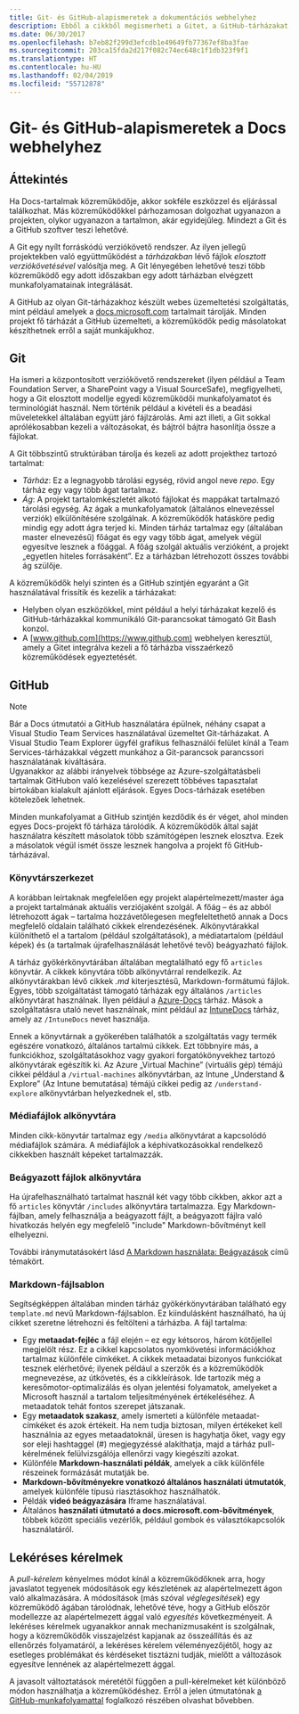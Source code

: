 ```yaml
---
title: Git- és GitHub-alapismeretek a dokumentációs webhelyhez
description: Ebből a cikkből megismerheti a Gitet, a GitHub-tárházakat, illetve a docs.microsoft.com webhelyen használt tartalomrendszerezést és elnevezési konvenciókat.
ms.date: 06/30/2017
ms.openlocfilehash: b7eb82f299d3efcdb1e49649fb77367ef8ba3fae
ms.sourcegitcommit: 203ca15fda2d217f082c74ec648c1f1db323f9f1
ms.translationtype: HT
ms.contentlocale: hu-HU
ms.lasthandoff: 02/04/2019
ms.locfileid: "55712878"
---
```

# <a name="git-and-github-essentials-for-docs"></a>Git- és GitHub-alapismeretek a Docs webhelyhez

## <a name="overview"></a>Áttekintés

Ha Docs-tartalmak közreműködője, akkor sokféle eszközzel és eljárással találkozhat. Más közreműködőkkel párhozamosan dolgozhat ugyanazon a projekten, olykor ugyanazon a tartalmon, akár egyidejűleg. Mindezt a Git és a GitHub szoftver teszi lehetővé.

A Git egy nyílt forráskódú verziókövető rendszer. Az ilyen jellegű projektekben való együttműködést a *tárházakban* lévő fájlok *elosztott verziókövetésével* valósítja meg. A Git lényegében lehetővé teszi több közreműködő egy adott időszakban egy adott tárházban elvégzett munkafolyamatainak integrálását.

A GitHub az olyan Git-tárházakhoz készült webes üzemeltetési szolgáltatás, mint például amelyek a [docs.microsoft.com](https://docs.microsoft.com) tartalmait tárolják. Minden projekt fő tárházát a GitHub üzemelteti, a közreműködők pedig másolatokat készíthetnek erről a saját munkájukhoz.

## <a name="git"></a>Git

Ha ismeri a központosított verziókövető rendszereket (ilyen például a Team Foundation Server, a SharePoint vagy a Visual SourceSafe), megfigyelheti, hogy a Git elosztott modellje egyedi közreműködői munkafolyamatot és terminológiát használ. Nem történik például a kivételi és a beadási műveletekkel általában együtt járó fájlzárolás. Ami azt illeti, a Git sokkal aprólékosabban kezeli a változásokat, és bájtról bájtra hasonlítja össze a fájlokat.

A Git többszintű struktúrában tárolja és kezeli az adott projekthez tartozó tartalmat:

- *Tárház*: Ez a legnagyobb tárolási egység, rövid angol neve *repo*. Egy tárház egy vagy több ágat tartalmaz.
- *Ág*: A projekt tartalomkészletét alkotó fájlokat és mappákat tartalmazó tárolási egység. Az ágak a munkafolyamatok (általános elnevezéssel verziók) elkülönítésére szolgálnak. A közreműködők hatásköre pedig mindig egy adott ágra terjed ki. Minden tárház tartalmaz egy (általában master elnevezésű) főágat és egy vagy több ágat, amelyek végül egyesítve lesznek a főággal. A főág szolgál aktuális verzióként, a projekt „egyetlen hiteles forrásaként”. Ez a tárházban létrehozott összes további ág szülője.

A közreműködők helyi szinten és a GitHub szintjén egyaránt a Git használatával frissítik és kezelik a tárházakat:

- Helyben olyan eszközökkel, mint például a helyi tárházakat kezelő és GitHub-tárházakkal kommunikáló Git-parancsokat támogató Git Bash konzol.
- A [www.github.com](https://www.github.com) webhelyen keresztül, amely a Gitet integrálva kezeli a fő tárházba visszaérkező közreműködések egyeztetését.

## <a name="github"></a>GitHub

> [!NOTE]
> Bár a Docs útmutatói a GitHub használatára épülnek, néhány csapat a Visual Studio Team Services használatával üzemeltet Git-tárházakat. A Visual Studio Team Explorer ügyfél grafikus felhasználói felület kínál a Team Services-tárházakkal végzett munkához a Git-parancsok parancssori használatának kiváltására.
> </br>
> Ugyanakkor az alábbi irányelvek többsége az Azure-szolgáltatásbeli tartalmak GitHubon való kezelésével szerezett többéves tapasztalat birtokában kialakult ajánlott eljárások. Egyes Docs-tárházak esetében kötelezőek lehetnek.

Minden munkafolyamat a GitHub szintjén kezdődik és ér véget, ahol minden egyes Docs-projekt fő tárháza tárolódik. A közreműködők által saját használatra készített másolatok több számítógépen lesznek elosztva. Ezek a másolatok végül ismét össze lesznek hangolva a projekt fő GitHub-tárházával.

### <a name="directory-organization"></a>Könyvtárszerkezet

A korábban leírtaknak megfelelően egy projekt alapértelmezett/master ága a projekt tartalmának aktuális verziójaként szolgál. A főág – és az abból létrehozott ágak – tartalma hozzávetőlegesen megfeleltethető annak a Docs megfelelő oldalain található cikkek elrendezésének. Alkönyvtárakkal különíthető el a tartalom (például szolgáltatások), a médiatartalom (például képek) és (a tartalmak újrafelhasználását lehetővé tevő) beágyazható fájlok.

A tárház gyökérkönyvtárában általában megtalálható egy fő `articles` könyvtár. A cikkek könyvtára több alkönyvtárral rendelkezik. Az alkönyvtárakban lévő cikkek *.md* kiterjesztésű, Markdown-formátumú fájlok. Egyes, több szolgáltatást támogató tárházak egy általános `/articles` alkönyvtárat használnak. Ilyen például a [Azure-Docs](https://github.com/MicrosoftDocs/Azure-Docs) tárház. Mások a szolgáltatásra utaló nevet használnak, mint például az [IntuneDocs](https://github.com/MicrosoftDocs/IntuneDocs) tárház, amely az `/IntuneDocs` nevet használja.

Ennek a könyvtárnak a gyökerében találhatók a szolgáltatás vagy termék egészére vonatkozó, általános tartalmú cikkek. Ezt többnyire más, a funkciókhoz, szolgáltatásokhoz vagy gyakori forgatókönyvekhez tartozó alkönyvtárak egészítik ki. Az Azure „Virtual Machine” (virtuális gép) témájú cikkei például a `/virtual-machines` alkönyvtárban, az Intune „Understand & Explore” (Az Intune bemutatása) témájú cikkei pedig az `/understand-explore` alkönyvtárban helyezkednek el, stb.

### <a name="media-subdirectory"></a>Médiafájlok alkönyvtára

Minden cikk-könyvtár tartalmaz egy `/media` alkönyvtárat a kapcsolódó médiafájlok számára. A médiafájlok a képhivatkozásokkal rendelkező cikkekben használt képeket tartalmazzák.

### <a name="includes-subdirectory"></a>Beágyazott fájlok alkönyvtára

Ha újrafelhasználható tartalmat használ két vagy több cikkben, akkor azt a fő `articles` könyvtár `/includes` alkönyvtára tartalmazza. Egy Markdown-fájlban, amely felhasználja a beágyazott fájlt, a beágyazott fájlra való hivatkozás helyén egy megfelelő "include" Markdown-bővítményt kell elhelyezni.

További iránymutatásokért lásd [A Markdown használata: Beágyazások](how-to-write-use-markdown.md#include-files) című témakört.

### <a name="markdown-file-template"></a>Markdown-fájlsablon

Segítségképpen általában minden tárház gyökérkönyvtárában található egy `template.md` nevű Markdown-fájlsablon. Ez kiindulásként használható, ha új cikket szeretne létrehozni és feltölteni a tárházba. A fájl tartalma:

- Egy **metaadat-fejléc** a fájl elején – ez egy kétsoros, három kötőjellel megjelölt rész. Ez a cikkel kapcsolatos nyomkövetési információkhoz tartalmaz különféle címkéket. A cikkek metaadatai bizonyos funkciókat tesznek elérhetővé; ilyenek például a szerzők és a közreműködők megnevezése, az útkövetés, és a cikkleírások. Ide tartozik még a keresőmotor-optimalizálás és olyan jelentési folyamatok, amelyeket a Microsoft használ a tartalom teljesítményének értékeléséhez. A metaadatok tehát fontos szerepet játszanak.
- Egy **metaadatok szakasz**, amely ismerteti a különféle metaadat-címkéket és azok értékeit. Ha nem tudja biztosan, milyen értékeket kell használnia az egyes metaadatoknál, üresen is hagyhatja őket, vagy egy sor eleji hashtaggel (#) megjegyzéssé alakíthatja, majd a tárház pull-kérelmének felülvizsgálója ellenőrzi vagy kiegészíti azokat.
- Különféle **Markdown-használati példák**, amelyek a cikk különféle részeinek formázását mutatják be.
- **Markdown-bővítményekre vonatkozó általános használati útmutatók**, amelyek különféle típusú riasztásokhoz használhatók.
- Példák **videó beágyazására** Iframe használatával.
- Általános **használati útmutató a docs.microsoft.com-bővítmények**, többek között speciális vezérlők, például gombok és választókapcsolók használatáról.

## <a name="pull-requests"></a>Lekéréses kérelmek

A *pull-kérelem* kényelmes módot kínál a közreműködőknek arra, hogy javaslatot tegyenek módosítások egy készletének az alapértelmezett ágon való alkalmazására. A módosítások (más szóval *véglegesítések*) egy közreműködő ágában tárolódnak, lehetővé téve, hogy a GitHub először modellezze az alapértelmezett ággal való *egyesítés* következményeit. A lekéréses kérelmek ugyanakkor annak mechanizmusaként is szolgálnak, hogy a közreműködők visszajelzést kapjanak az összeállítás és az ellenőrzés folyamatáról, a lekéréses kérelem véleményezőjétől, hogy az esetleges problémákat és kérdéseket tisztázni tudják, mielőtt a változások egyesítve lennének az alapértelmezett ággal.

A javasolt változtatások méretétől függően a pull-kérelmeket két különböző módon használhatja a közreműködéshez. Erről a jelen útmutatónak [a GitHub-munkafolyamattal](how-to-write-workflows-major.md) foglalkozó részében olvashat bővebben.

<!---- Reference links for Docs landing pages, associated GitHub repositories, and related Forums matrix. ------------------>
<!---- PLEASE INSERT URLS IN ASCENDING SORT ORDER, AND REMOVE LOCALE SEGMENT FROM URLS (that is, en-us) FOR LOCALIZED FORUMS! -->
<!---- NOTE: these links are saved for future use in another/new article; no longer used above in this article --->
[Visual-Studio-Page]:(https://docs.microsoft.com/en-us/visualstudio/index)
[Visual-Studio-Repo-Internal]:(https://github.com/Microsoft/vsdocs)
[Visual-Studio-Repo-External]:(https://github.com/Microsoft/visualstudio-docs)
[Visual-Studio-SO]: (https://stackoverflow.com/search?q=Visual+Studio+2017)
[Dotnet-Page]: https://docs.microsoft.com/dotnet
[Dotnet-Core-Page]: https://docs.microsoft.com/dotnet/articles/welcome
[Dotnet-Core-Repo]: https://github.com/dotnet/docs
[EM-ATA-Land]: https://docs.microsoft.com/advanced-threat-analytics/
[EM-ATA-Repo]: https://github.com/Microsoft/ATADocs
[EM-AzureAD-Land]: https://docs.microsoft.com/active-directory/
[EM-AzureAD-Repo]: https://github.com/Azure/azure-content/tree/master/articles/active-directory/
[EM-AzureRMS-Land]: https://docs.microsoft.com/rights-management/
[EM-AzureRMS-Repo]: https://github.com/Microsoft/Azure-RMSDocs
[EM-Intune-Land]: https://docs.microsoft.com/intune/
[EM-Intune-Repo]: https://github.com/microsoft/intuneDocs
[EM-Land-Page]: https://docs.microsoft.com/enterprise-mobility/
[EM-Land-Repo]: https://github.com/Microsoft/EMDocs/
[EM-MFA-Land]: https://docs.microsoft.com/multi-factor-authentication/
[EM-MFA-Repo]: https://github.com/Azure/azure-content/tree/master/articles/multi-factor-authentication
[EM-MIM-Land]: https://docs.microsoft.com/microsoft-identity-manager/
[EM-MIM-Repo]: https://github.com/Microsoft/MIMDocs
[EM-RemoteApp-Land]: https://docs.microsoft.com/en-us/remoteapp/
[EM-RemoteApp-Repo]: https://github.com/Azure/azure-content/tree/master/articles/remoteapp
[Forum-MSDN-ATA]: https://social.technet.microsoft.com/Forums/en-US/home?forum=mata
[Forum-MSDN-AzureAD]: https://social.msdn.microsoft.com/Forums/en-US/home?forum=WindowsAzureAD
[Forum-MSDN-AzureRMS]: https://social.technet.microsoft.com/Forums/en-US/home?forum=rmsapps%2Crmscloud&filter=alltypes&sort=lastpostdesc
[Forum-MSDN-EM]: https://social.technet.microsoft.com/Forums/en-US/home?sort=relevancedesc&brandIgnore=True&searchTerm=Enterprise+Mobility
[Forum-MSDN-Intune]: https://social.technet.microsoft.com/Forums/en-us/home?category=microsoftintune
[Forum-MSDN-Main]: https://social.msdn.microsoft.com/Forums/home
[Forum-MSDN-MFA]: https://social.msdn.microsoft.com/Forums/en-US/home?forum=windowsazureactiveauthentication
[Forum-MSDN-MIM]: https://social.technet.microsoft.com/Forums/en-US/home?category=identitymanagement
[Forum-MSDN-RemoteApp]: https://social.technet.microsoft.com/Forums/en-US/home?filter=alltypes&brandIgnore=True&sort=relevancedesc&searchTerm=Azure+Remote+or+RemoteApp
[Forum-SO-AzureAD]: https://stackoverflow.com/questions/tagged/azure-active-directory
[Forum-SO-AzureRMS]: https://stackoverflow.com/questions/tagged/rights-management
[Forum-SO-Dotnet]: https://stackoverflow.com/questions/tagged/.net
[Forum-SO-Dotnet-Core]: https://stackoverflow.com/questions/tagged/.net-core
[Forum-SO-Main]: https://stackoverflow.com/tags
[Forum-SO-Intune]: https://stackoverflow.com/questions/tagged/intune
[Forum-SO-MFA]: https://stackoverflow.com/search?q=%5Bazure%5D+multi-factor
[Forum-SO-MIM]: https://stackoverflow.com/search?q=Microsoft+Identity+Manager
[Forum-SO-RemoteApp]: https://stackoverflow.com/questions/tagged/remoteapp
[Forum-TechNet-Main]: https://social.technet.microsoft.com/Forums/home
[Forum-Yammer-AzureRMS]: https://www.yammer.com/AskIPTeam
[Forum-Yammer-Main]: https://www.yammer.com/
